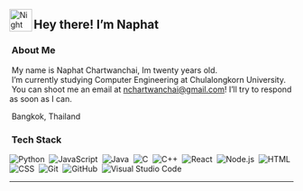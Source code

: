 <p><img alt="Night Coding" src="./assets/Hand%20Wave.gif" width="40" align="left"></p><h2>Hey there! I’m Naphat</h2><p></p>
<!-- ## 👋 &nbsp;Hey there! I'm Aditya -->
<h3 id="-about-me"> &nbsp;About Me</h3>
<p> &nbsp;My name is Naphat Chartwanchai, Im twenty years old.<br>
 &nbsp;I’m currently studying Computer Engineering at Chulalongkorn University.<br>
 &nbsp;You can shoot me an email at <a href="mailto:nchartwanchai@gmail.com">nchartwanchai@gmail.com</a>! I’ll try to respond as soon as I can.<br>

  &nbsp;Bangkok, Thailand<br>
  
<h3 id="-tech-stack"> &nbsp;Tech Stack</h3>
<p><img src="https://img.shields.io/badge/-Python-05122A?style=flat&amp;logo=python" alt="Python">&nbsp;
<img src="https://img.shields.io/badge/-JavaScript-05122A?style=flat&amp;logo=javascript" alt="JavaScript">&nbsp;
<img src="https://img.shields.io/badge/-Java-05122A?style=flat&amp;logo=Java&amp;logoColor=FFA518" alt="Java">&nbsp;
<img src="https://img.shields.io/badge/-C-05122A?style=flat&amp;logo=C&amp;logoColor=A8B9CC" alt="C">&nbsp;
<img src="https://img.shields.io/badge/-C++-05122A?style=flat&amp;logo=C%2B%2B&amp;logoColor=00599C" alt="C++">&nbsp;
<img src="https://img.shields.io/badge/-React-05122A?style=flat&amp;logo=react" alt="React">&nbsp;
<img src="https://img.shields.io/badge/-Node.js-05122A?style=flat&amp;logo=node.js" alt="Node.js">&nbsp;
<img src="https://img.shields.io/badge/-HTML-05122A?style=flat&amp;logo=HTML5" alt="HTML">&nbsp;
<img src="https://img.shields.io/badge/-CSS-05122A?style=flat&amp;logo=CSS3&amp;logoColor=1572B6" alt="CSS">&nbsp;
<img src="https://img.shields.io/badge/-Git-05122A?style=flat&amp;logo=git" alt="Git">&nbsp;
<img src="https://img.shields.io/badge/-GitHub-05122A?style=flat&amp;logo=github" alt="GitHub">&nbsp;
<img src="https://img.shields.io/badge/-Visual%20Studio%20Code-05122A?style=flat&amp;logo=visual-studio-code&amp;logoColor=007ACC" alt="Visual Studio Code">&nbsp;

<hr>
